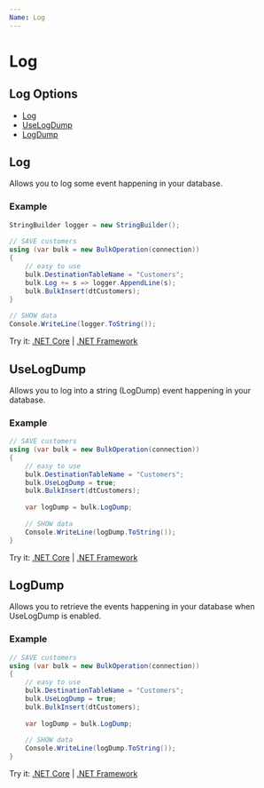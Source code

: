 ```yaml
---
Name: Log
---
```


# Log

## Log Options
- [Log](#log)
- [UseLogDump](#uselogdump)
- [LogDump](#logdump)

## Log
Allows you to log some event happening in your database.

### Example
```csharp
StringBuilder logger = new StringBuilder();
            
// SAVE customers
using (var bulk = new BulkOperation(connection))
{
    // easy to use
    bulk.DestinationTableName = "Customers";
    bulk.Log += s => logger.AppendLine(s);
    bulk.BulkInsert(dtCustomers);
}
            
// SHOW data
Console.WriteLine(logger.ToString());
```
Try it: [.NET Core](https://dotnetfiddle.net/qyY7ca) | [.NET Framework](https://dotnetfiddle.net/3cTgCG)

## UseLogDump
Allows you to log into a string (LogDump) event happening in your database.

### Example
```csharp
// SAVE customers
using (var bulk = new BulkOperation(connection))
{
    // easy to use
    bulk.DestinationTableName = "Customers";
    bulk.UseLogDump = true;
    bulk.BulkInsert(dtCustomers);
                
    var logDump = bulk.LogDump;
                
    // SHOW data
    Console.WriteLine(logDump.ToString());
}
```
Try it: [.NET Core](https://dotnetfiddle.net/SfsxSd) | [.NET Framework](https://dotnetfiddle.net/pGrUcP)

## LogDump
Allows you to retrieve the events happening in your database when UseLogDump is enabled.

### Example
```csharp
// SAVE customers
using (var bulk = new BulkOperation(connection))
{
    // easy to use
    bulk.DestinationTableName = "Customers";
    bulk.UseLogDump = true;
    bulk.BulkInsert(dtCustomers);
                
    var logDump = bulk.LogDump;
                
    // SHOW data
    Console.WriteLine(logDump.ToString());
}
```

Try it: [.NET Core](https://dotnetfiddle.net/YvFEgU) | [.NET Framework](https://dotnetfiddle.net/TvD8ZD)
